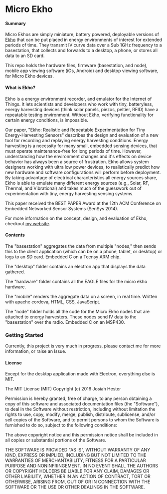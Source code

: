 Micro Ekho
========


#### Summary
Micro Ekhos are simply miniature, battery powered, deployable versions of [Ekho](https://github.com/jhester/ekho) that can be put placed in energy environments of interest for extended periods of time. They transmit IV curve data over a Sub 1GHz frequency to a basestation, that collects and forwards to a desktop, a phone, or stores all data to an SD card.

This repo holds the hardware files, firmware (basestation, and node), mobile app viewing software (iOs, Android) and desktop viewing software, for Micro Ekho devices.

#### What is Ekho?
Ekho is a energy environment recorder, and emulator for the Internet of Things. It lets scientists and developers who work with tiny, batteryless, energy harevsting devices (think solar panels, piezos, peltier, RFID) have a repeatable testing environment. Without Ekho, verifying functionality for certain energy conditions, is impossible.

Our paper, "Ekho: Realistic and Repeatable Experimentation for Tiny Energy-Harvesting Sensors" describes the design and evaluation of a new tool for recording and replaying energy harvesting conditions. Energy harvesting is a necessity for many small, embedded sensing devices, that must operate maintenance-free for long periods of time. However, understanding how the environment changes and it's effects on device behavior has always been a source of frustration. Ekho allows system designers working with ultra low power devices, to realistically predict how new hardware and software configurations will perform before deployment. By taking advantage of electrical characteristics all energy sources share, Ekho is able to emulate many different energy sources (e.g., Solar, RF, Thermal, and Vibrational) and takes much of the guesswork out of experimentation with tiny, energy harvesting sensing systems.

This paper received the BEST PAPER Award at the 12th ACM Conference on Embedded Networked Sensor Systems (SenSys 2014).

For more information on the concept, design, and evaluation of Ekho, checkout [my website](http://josiahhester.comr).


#### Contents
The "basestation" aggregates the data from multiple "nodes," then sends this to the client application (which can be on a phone, tablet, or desktop) or logs to an SD card. Embedded C on a Teensy ARM chip.

The "desktop" folder contains an electron app that displays the data gathered.

The "hardware" folder contains all the EAGLE files for the micro ekho hardware.

The "mobile" renders the aggregate data on a screen, in real time. Written with apache cordova, HTML, CSS, JavaScript.

The "node" folder holds all the code for the Micro Ekho nodes that are attached to energy harvesters. These nodes send IV data to the "basestation" over the radio. Embedded C on an MSP430.

### Getting Started
Currently, this project is very much in progress, please contact me for more information, or raise an Issue.

#### License
Except for the desktop application made with Electron, everything else is MIT.

The MIT License (MIT)
Copyright (c) 2016 Josiah Hester

Permission is hereby granted, free of charge, to any person obtaining a copy of this software and associated documentation files (the "Software"), to deal in the Software without restriction, including without limitation the rights to use, copy, modify, merge, publish, distribute, sublicense, and/or sell copies of the Software, and to permit persons to whom the Software is furnished to do so, subject to the following conditions:

The above copyright notice and this permission notice shall be included in all copies or substantial portions of the Software.

THE SOFTWARE IS PROVIDED "AS IS", WITHOUT WARRANTY OF ANY KIND, EXPRESS OR IMPLIED, INCLUDING BUT NOT LIMITED TO THE WARRANTIES OF MERCHANTABILITY, FITNESS FOR A PARTICULAR PURPOSE AND NONINFRINGEMENT. IN NO EVENT SHALL THE AUTHORS OR COPYRIGHT HOLDERS BE LIABLE FOR ANY CLAIM, DAMAGES OR OTHER LIABILITY, WHETHER IN AN ACTION OF CONTRACT, TORT OR OTHERWISE, ARISING FROM, OUT OF OR IN CONNECTION WITH THE SOFTWARE OR THE USE OR OTHER DEALINGS IN THE SOFTWARE.